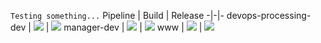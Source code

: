 `Testing something...`
Pipeline | Build | Release
-|-|-
devops-processing-dev | ![](https://dev.azure.com/IMSParamed-DevOps/IMSParamed.DevOps.Public.Dev/_apis/build/status%2Fimsparamed-devops-processing-dev?branchName=dev) | ![](https://vsrm.dev.azure.com/IMSParamed-DevOps/_apis/public/Release/badge/c0b9d2f7-ef68-4602-bcfe-67a71248d542/44/55)
manager-dev | ![](https://dev.azure.com/IMSParamed-DevOps/IMSParamed.DevOps.Public.Dev/_apis/build/status%2FApp%20Services%20-%20Dev%2Fims-manager-dev?branchName=dev) | ![](https://vsrm.dev.azure.com/IMSParamed-DevOps/_apis/public/Release/badge/c0b9d2f7-ef68-4602-bcfe-67a71248d542/5/5)
www | ![](https://dev.azure.com/IMSParamed-DevOps/IMSParamed.DevOps.Public.Dev/_apis/build/status%2FApp%20Services%20-%20Dev%2Fimsparamed-www-dev?branchName=dev) | ![](https://vsrm.dev.azure.com/IMSParamed-DevOps/_apis/public/Release/badge/c0b9d2f7-ef68-4602-bcfe-67a71248d542/41/49)
